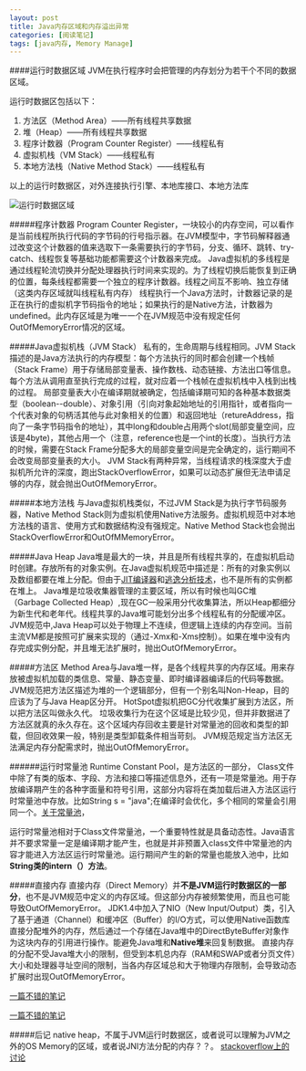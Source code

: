 ```yaml
---
layout: post
title: Java内存区域和内存溢出异常
categories: [阅读笔记]
tags: [java内存, Memory Manage]
---
```

####运行时数据区域
JVM在执行程序时会把管理的内存划分为若干个不同的数据区域。

运行时数据区包括以下：

1. 方法区（Method Area）——所有线程共享数据
2. 堆（Heap）——所有线程共享数据 
3. 程序计数器（Program Counter Register）——线程私有
4. 虚拟机栈（VM Stack）——线程私有
5. 本地方法栈（Native Method Stack）——线程私有

以上的运行时数据区，对外连接执行引擎、本地库接口、本地方法库

![运行时数据区域](http://gaoyan10.github.io/public/img/jvm_data.png "运行时数据区域")

#####程序计数器
Program Counter Register，一块较小的内存空间，可以看作是当前线程所执行代码的字节码的行号指示器。在JVM模型中，字节码解释器通过改变这个计数器的值来选取下一条需要执行的字节码，分支、循环、跳转、try-catch、线程恢复等基础功能都需要这个计数器来完成。
Java虚拟机的多线程是通过线程轮流切换并分配处理器执行时间来实现的。为了线程切换后能恢复到正确的位置，每条线程都需要一个独立的程序计数器。线程之间互不影响、独立存储（这类内存区域就叫线程私有内存）
线程执行一个Java方法时，计数器记录的是正在执行的虚拟机字节码指令的地址；如果执行的是Native方法，计数器为undefined。此内存区域是为唯一一个在JVM规范中没有规定任何OutOfMemoryError情况的区域。

#####Java虚拟机栈（JVM Stack）
私有的，生命周期与线程相同。JVM Stack描述的是Java方法执行的内存模型：每个方法执行的同时都会创建一个栈帧（Stack Frame）用于存储局部变量表、操作数栈、动态链接、方法出口等信息。每个方法从调用直至执行完成的过程，就对应着一个栈帧在虚拟机栈中入栈到出栈的过程。
局部变量表大小在编译期就被确定，包括编译期可知的各种基本数据类型（boolean--double）、对象引用（引向对象起始地址的引用指针，或者指向一个代表对象的句柄活其他与此对象相关的位置）和返回地址（retureAddress，指向了一条字节码指令的地址），其中long和double占用两个slot(局部变量空间，应该是4byte)，其他占用一个（注意，reference也是一个int的长度）。当执行方法的时候，需要在Stack Frame分配多大的局部变量空间是完全确定的，运行期间不会改变局部变量表的大小。
JVM Stack有两种异常，当线程请求的栈深度大于虚拟机所允许的深度，跑出StackOverflowError，如果可以动态扩展但无法申请足够的内存，就会抛出OutOfMemoryError。

#####本地方法栈
与Java虚拟机栈类似，不过JVM Stack是为执行字节码服务器，Native Method Stack则为虚拟机使用Native方法服务。虚拟机规范中对本地方法栈的语言、使用方式和数据结构没有强规定。Native Method Stack也会抛出StackOverflowError和OutOfMMemoryError。

#####Java Heap
Java堆是最大的一块，并且是所有线程共享的，在虚拟机启动时创建。存放所有的对象实例。在Java虚拟机规范中描述是：所有的对象实例以及数组都要在堆上分配。但由于[JIT编译器](http://blog.csdn.net/yangchuxi/article/details/6782358)和[逃逸分析技术](http://blog.sina.com.cn/s/blog_4b6047bc01000avq.html)，也不是所有的实例都在堆上。
Java堆是垃圾收集器管理的主要区域，所以有时候也叫GC堆（Garbage Collected Heap）,现在GC一般采用分代收集算法，所以Heap都细分为新生代和老年代。线程共享的Java堆可能划分出多个线程私有的分配缓冲区。
JVM规范中,Java Heap可以处于物理上不连续，但逻辑上连续的内存空间。当前主流VM都是按照可扩展来实现的（通过-Xmx和-Xms控制）。如果在堆中没有内存完成实例分配，并且堆无法扩展时，抛出OutOfMemoryError。

#####方法区
Method Area与Java堆一样，是各个线程共享的内存区域。用来存放被虚拟机加载的类信息、常量、静态变量、即时编译器编译后的代码等数据。JVM规范把方法区描述为堆的一个逻辑部分，但有一个别名叫Non-Heap，目的应该为了与Java Heap区分开。
HotSpot虚拟机把GC分代收集扩展到方法区，所以把方法区叫做永久代。
垃圾收集行为在这个区域是比较少见，但并非数据进了方法区就真的永久存在。这个区域内存回收主要是针对常量池的回收和类型的卸载，但回收效果一般，特别是类型卸载条件相当苛刻。
JVM规范规定当方法区无法满足内存分配需求时，抛出OutOfMemoryError。

######运行时常量池
Runtime Constant Pool，是方法区的一部分，
Class文件中除了有类的版本、字段、方法和接口等描述信息外，还有一项是常量池。用于存放编译期产生的各种字面量和符号引用，这部分内容将在类加载后进入方法区运行时常量池中存放。比如String s = "java";在编译时会优化，多个相同的常量会引用同一个。[关于常量池](http://www.cnblogs.com/dapeng111/p/3530542.html)，

运行时常量池相对于Class文件常量池，一个重要特性就是具备动态性。Java语言并不要求常量一定是编译期才能产生，也就是并非预置入class文件中常量池的内容才能进入方法区运行时常量池。运行期间产生的新的常量也能放入池中，比如**String类的intern（）方法**。

#####直接内存
直接内存（Direct Memory）并**不是JVM运行时数据区的一部分**，也不是JVM规范中定义的内存区域。但这部分内存被频繁使用，而且也可能导致OutOfMemoryError。
JDK1.4中加入了NIO（New Input/Output）类，引入了基于通道（Channel）和缓冲区（Buffer）的I/O方式，可以使用Native函数库直接分配堆外的内存，然后通过一个存储在Java堆中的DirectByteBuffer对象作为这块内存的引用进行操作。能避免Java堆和**Native堆**来回复制数据。
直接内存的分配不受Java堆大小的限制，但受到本机总内存（RAM和SWAP或者分页文件）大小和处理器寻址空间的限制，当各内存区域总和大于物理内存限制，会导致动态扩展时出现OutOfMemoryError。

[一篇不错的笔记](http://blog.csdn.net/taohuaxinmu123/article/details/24472073)

[一篇不错的笔记](http://www.cnblogs.com/dolphin0520/p/3613043.html)

#####后记
native heap，不属于JVM运行时数据区，或者说可以理解为JVM之外的OS Memory的区域，或者说JNI方法分配的内存？？。
[stackoverflow上的讨论](http://stackoverflow.com/questions/30622818/off-heap-native-heap-direct-memory-and-native-memory)

